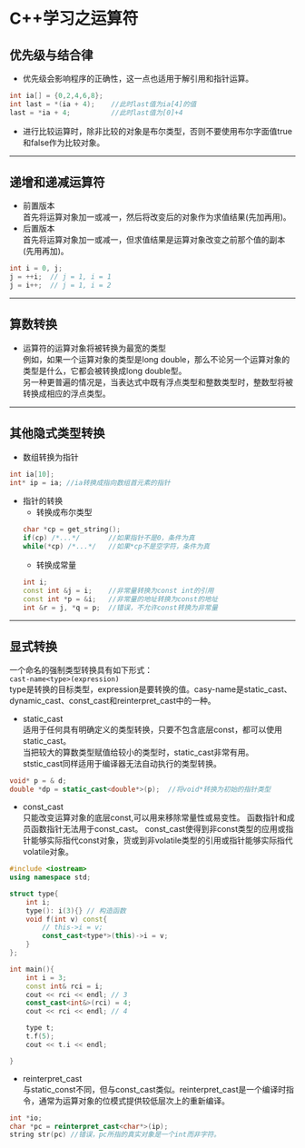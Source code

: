 # C++学习之运算符


## 优先级与结合律
- 优先级会影响程序的正确性，这一点也适用于解引用和指针运算。
```cpp
int ia[] = {0,2,4,6,8};
int last = *(ia + 4);    //此时last值为ia[4]的值
last = *ia + 4;          //此时last值为[0]+4
```
- 进行比较运算时，除非比较的对象是布尔类型，否则不要使用布尔字面值true和false作为比较对象。
---

## 递增和递减运算符
- 前置版本  
首先将运算对象加一或减一，然后将改变后的对象作为求值结果(先加再用)。
- 后置版本  
首先将运算对象加一或减一，但求值结果是运算对象改变之前那个值的副本(先用再加)。
```cpp
int i = 0, j;
j = ++i;  // j = 1, i = 1
j = i++;  // j = 1, i = 2
```
---

## 算数转换
- 运算符的运算对象将被转换为最宽的类型  
例如，如果一个运算对象的类型是long double，那么不论另一个运算对象的类型是什么，它都会被转换成long double型。  
另一种更普遍的情况是，当表达式中既有浮点类型和整数类型时，整数型将被转换成相应的浮点类型。
---

## 其他隐式类型转换
- 数组转换为指针  
```cpp
int ia[10];
int* ip = ia; //ia转换成指向数组首元素的指针
```
- 指针的转换  
  - 转换成布尔类型  
  ```cpp
  char *cp = get_string();
  if(cp) /*...*/       //如果指针不是0，条件为真
  while(*cp) /*...*/   //如果*cp不是空字符，条件为真
  ```
  - 转换成常量
  ```cpp
  int i;
  const int &j = i;    //非常量转换为const int的引用
  const int *p = &i;   //非常量的地址转换为const的地址
  int &r = j, *q = p;  //错误，不允许const转换为非常量
  ```
---

## 显式转换
一个命名的强制类型转换具有如下形式：  
` cast-name<type>(expression) `  
type是转换的目标类型，expression是要转换的值。casy-name是static_cast、dynamic_cast、const_cast和reinterpret_cast中的一种。
- static_cast  
适用于任何具有明确定义的类型转换，只要不包含底层const，都可以使用static_cast。  
当把较大的算数类型赋值给较小的类型时，static_cast非常有用。  
ststic_cast同样适用于编译器无法自动执行的类型转换。
```cpp
void* p = & d;
double *dp = static_cast<double*>(p);  //将void*转换为初始的指针类型
```


- const_cast   
只能改变运算对象的底层const,可以用来移除常量性或易变性。
函数指针和成员函数指针无法用于const_cast。
const_cast使得到非const类型的应用或指针能够实际指代const对象，货或到非volatile类型的引用或指针能够实际指代volatile对象。
```cpp
#include <iostream>
using namespace std;

struct type{
    int i;
    type(): i(3){} // 构造函数
    void f(int v) const{
        // this->i = v;
        const_cast<type*>(this)->i = v; 
    }
};

int main(){
    int i = 3;
    const int& rci = i;
    cout << rci << endl; // 3
    const_cast<int&>(rci) = 4;
    cout << rci << endl; // 4

    type t;
    t.f(5);
    cout << t.i << endl;

}
```



- reinterpret_cast  
与static_const不同，但与const_cast类似。reinterpret_cast是一个编译时指令，通常为运算对象的位模式提供较低层次上的重新编译。

```cpp
int *io;
char *pc = reinterpret_cast<char*>(ip);
string str(pc) //错误，pc所指的真实对象是一个int而非字符。
```
